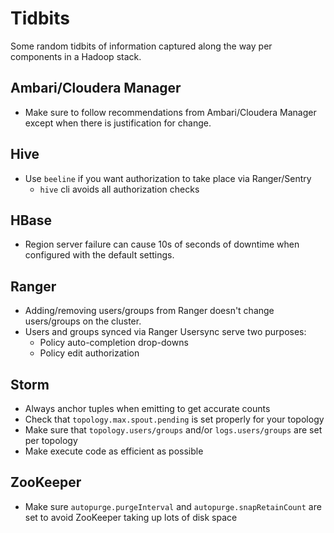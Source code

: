 # Tidbits
Some random tidbits of information captured along the way per components in a Hadoop stack.

## Ambari/Cloudera Manager
* Make sure to follow recommendations from Ambari/Cloudera Manager except when there is justification for change.

## Hive
* Use `beeline` if you want authorization to take place via Ranger/Sentry
  * `hive` cli avoids all authorization checks

## HBase
* Region server failure can cause 10s of seconds of downtime when configured with the default settings.

## Ranger
* Adding/removing users/groups from Ranger doesn't change users/groups on the cluster.
* Users and groups synced via Ranger Usersync serve two purposes:
  * Policy auto-completion drop-downs
  * Policy edit authorization 

## Storm
* Always anchor tuples when emitting to get accurate counts
* Check that `topology.max.spout.pending` is set properly for your topology
* Make sure that `topology.users/groups` and/or `logs.users/groups` are set per topology
* Make execute code as efficient as possible

## ZooKeeper
* Make sure `autopurge.purgeInterval` and `autopurge.snapRetainCount` are set to avoid ZooKeeper taking up lots of disk space